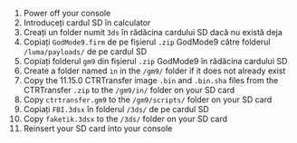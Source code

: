 1. Power off your console
2. Introduceți cardul SD în calculator
3. Creați un folder numit `3ds` în rădăcina cardului SD dacă nu există deja
4. Copiați `GodMode9.firm` de pe fișierul `.zip` GodMode9 către folderul `/luma/payloads/` de pe cardul SD
5. Copiați folderul `gm9` din fișierul `.zip` GodMode9 în rădăcina cardului SD
6. Create a folder named `in` in the `/gm9/` folder if it does not already exist
7. Copy the 11.15.0 CTRTransfer image `.bin` and `.bin.sha` files from the CTRTransfer `.zip` to the `/gm9/in/` folder on your SD card
8. Copy `ctrtransfer.gm9` to the `/gm9/scripts/` folder on your SD card
9. Copiați `FBI.3dsx` în folderul `/3ds/` de pe cardul SD
10. Copy `faketik.3dsx` to the `/3ds/` folder on your SD card
11. Reinsert your SD card into your console
